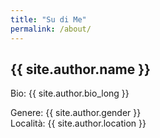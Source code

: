 ```yaml
---
title: "Su di Me"
permalink: /about/
---
```

<h2>{{ site.author.name }}</h2>
<p>Bio: {{ site.author.bio_long }}<br>
<aside>Genere: {{ site.author.gender }}
<br>Località: {{ site.author.location }}</aside></p>
